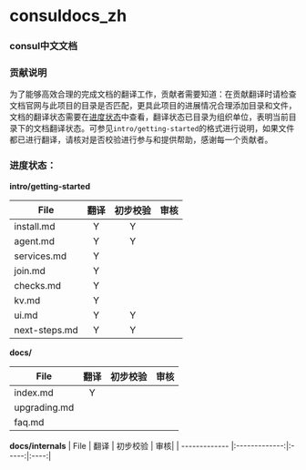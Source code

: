 # consuldocs_zh
### consul中文文档


### 贡献说明
为了能够高效合理的完成文档的翻译工作，贡献者需要知道：在贡献翻译时请检查文档官网与此项目的目录是否匹配，更具此项目的进展情况合理添加目录和文件，文档的翻译状态需要在[进度状态](进度状态)中查看，翻译状态已目录为组织单位，表明当前目录下的文档翻译状态。可参见`intro/getting-started`的格式进行说明，如果文件都已进行翻译，请核对是否校验进行参与和提供帮助，感谢每一个贡献者。
### 进度状态：
**intro/getting-started**

| File        | 翻译           | 初步校验  | 审核|
| ------------- |:-------------:|:-----:|:----:|
| install.md  | Y  |  Y | |
| agent.md | Y | Y| |
| services.md|Y|||
| join.md|Y|||
| checks.md|Y|||
| kv.md|Y|||
| ui.md|Y|Y||
| next-steps.md|Y|Y|||

**docs/**

| File        | 翻译           | 初步校验  | 审核|
| ------------- |:-------------:|:-----:|:----:|
| index.md  | Y  |   | |
| upgrading.md |  | | |
| faq.md |  | | |

**docs/internals**
| File        | 翻译           | 初步校验  | 审核|
| ------------- |:-------------:|:-----:|:----:|
